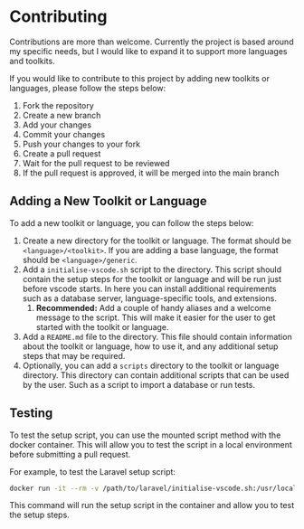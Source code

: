 # Contributing

Contributions are more than welcome. Currently the project is based around my specific needs, but I would like to expand it to support more languages and toolkits.

If you would like to contribute to this project by adding new toolkits or languages, please follow the steps below:

1. Fork the repository
2. Create a new branch
3. Add your changes
4. Commit your changes
5. Push your changes to your fork
6. Create a pull request
7. Wait for the pull request to be reviewed
8. If the pull request is approved, it will be merged into the main branch

## Adding a New Toolkit or Language

To add a new toolkit or language, you can follow the steps below:

1. Create a new directory for the toolkit or language. The format should be `<language>/<toolkit>`. If you are adding a base language, the format should be `<language>/generic`.
2. Add a `initialise-vscode.sh` script to the directory. This script should contain the setup steps for the toolkit or language and will be run just before vscode starts. In here you can install additional requirements such as a database server, language-specific tools, and extensions.
   1. **Recommended:** Add a couple of handy aliases and a welcome message to the script. This will make it easier for the user to get started with the toolkit or language.
3. Add a `README.md` file to the directory. This file should contain information about the toolkit or language, how to use it, and any additional setup steps that may be required.
4. Optionally, you can add a `scripts` directory to the toolkit or language directory. This directory can contain additional scripts that can be used by the user. Such as a script to import a database or run tests.

## Testing

To test the setup script, you can use the mounted script method with the docker container. This will allow you to test the script in a local environment before submitting a pull request.

For example, to test the Laravel setup script:

```bash
docker run -it --rm -v /path/to/laravel/initialise-vscode.sh:/usr/local/bin/initialise-vscode.sh pixnyb/code
```

This command will run the setup script in the container and allow you to test the setup steps.